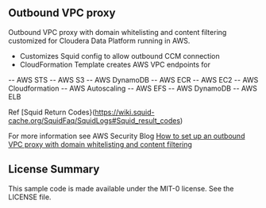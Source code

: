 ## Outbound VPC proxy

Outbound VPC proxy with domain whitelisting and content filtering customized for Cloudera Data Platform running in AWS.

- Customizes Squid config to allow outbound CCM connection
- CloudFormation Template creates AWS VPC endpoints for

-- AWS STS
-- AWS S3
-- AWS DynamoDB
-- AWS ECR
-- AWS EC2
-- AWS Cloudformation
-- AWS Autoscaling
-- AWS EFS
-- AWS DynamoDB
-- AWS ELB





Ref [Squid Return Codes}(https://wiki.squid-cache.org/SquidFaq/SquidLogs#Squid_result_codes)

For more information see AWS Security Blog [How to set up an outbound VPC proxy with domain whitelisting and content filtering](https://aws.amazon.com/blogs/security/how-to-set-up-an-outbound-vpc-proxy-with-domain-whitelisting-and-content-filtering)

## License Summary

This sample code is made available under the MIT-0 license. See the LICENSE file.
